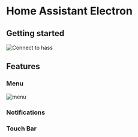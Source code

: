 # Home Assistant Electron

##  Getting started
![Connect to hass](https://uc573751f7f2c84191a4d15cec5d.previews.dropboxusercontent.com/p/thumb/AAx_0yZJmGMox_PjYrficw6EYacK_RLfaXDwjZ3ip9NTdAOTXcCv3oLLkQxzhRB1CsBLVWLROQN9TyqTp6Cxo1Sp267X484xh_dqTX5Htch5ubarkez2yCYvTtoswBxjzIZSoIwWySlobTeI7RrLIgGR9goZNF0oEkHi-ZRtTyKLCUdaKN6K0-EY7WSlFOPJUyoZLHNO0QEOWJYQiQW4X3byY4F9A0EiTt_yhXrzsFXHL6gWYStSNIzOaxYvInw6cgoe35O7HWJU5p6ivMtFO9ViuZxAhMlKF_mkSP3zUfUZXg49cQALYGQYDrvYwy1aB3jvda77DRs3_CN8qy5wRMCjNJTFAmjYgmcQ0ZjhqLgb4m33kenpDZW9YCPSjixJVBfouNxk6v0aH3b7ovjSeg-pWiPG2xtkOYZgGZ-9UW-9HIef0K8eNYPj2yRruyS6p4HDswYJ6dR9NzlH6F7qzqRouJdhzPlHHuZmkgQAALRvxQ/p.png?fv_content=true&size_mode=5)


## Features
### Menu 
![menu](https://ucd1a7f001e3b6d2e959a34ebc46.previews.dropboxusercontent.com/p/thumb/AAzfuvRvz1UwlU0nsnxKxczxnQIpj2C7hu6k5c-QaIJ6FktRCCaQNNjrbtl11tzm2IQBkZ2_9StcVxqG8bIZwpkOPeXE3DaeRunRdWZ9tBz1UVhXqXUdLKAtcTJ8QBohEJryh3nWC8dun2u-MIL0Mydia3BuibKTiQ_fiU6xK_2V3-htzR5S4bjGCfPS7N_A94kR6zOp7GAs9NvCytVlj2MjUq4eqDFpgwAtd8ttkkxpHPrNX_gUx1f0B_NlQM1CY10bN7vHKkNWCRrwVbNlKKCddbNvqRTvB0qlDqwdKz2OlF689EAojqciimSCyo9M3NuvAJD7mofzcV9NTWySA4dsCY5qsmW48HomzWnkXPoQVH0LjXInlideaCt-tf8QIBWMXFC-RZR71Pweh8TQhvmnESJ6KXrYqD91Hhlm97CvW6V1w25nPu4HQ-katmkE5OLi_MrmooI_S2v500VSkSwJ4U1-cVUW-zicI4XIU0mSMQ/p.png?fv_content=true&size_mode=5)
### Notifications


### Touch Bar
